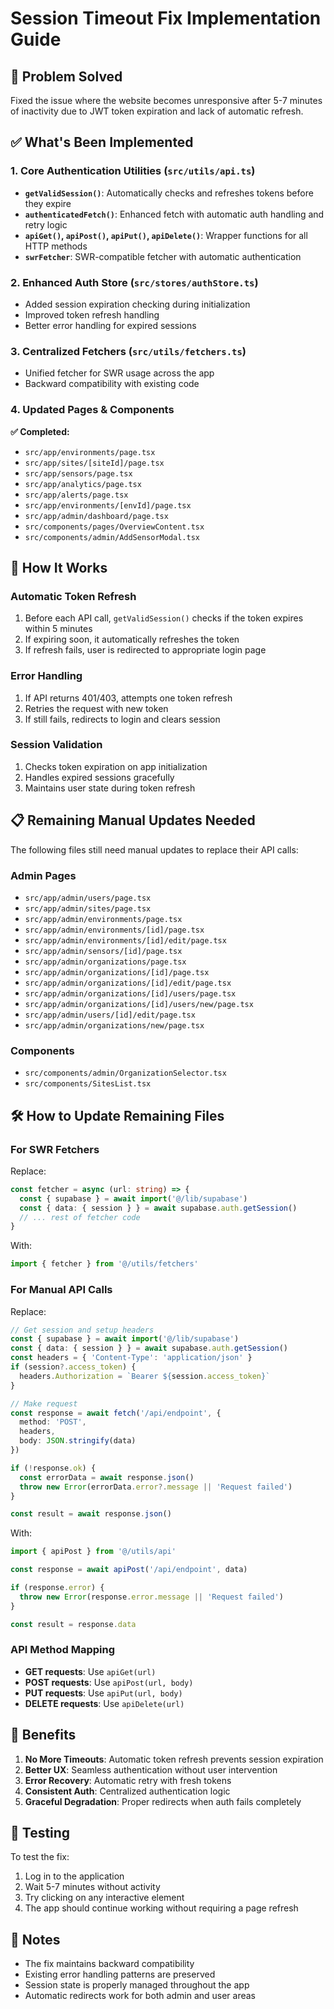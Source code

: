 # Session Timeout Fix Implementation Guide

## 🎯 Problem Solved
Fixed the issue where the website becomes unresponsive after 5-7 minutes of inactivity due to JWT token expiration and lack of automatic refresh.

## ✅ What's Been Implemented

### 1. Core Authentication Utilities (`src/utils/api.ts`)
- **`getValidSession()`**: Automatically checks and refreshes tokens before they expire
- **`authenticatedFetch()`**: Enhanced fetch with automatic auth handling and retry logic
- **`apiGet()`, `apiPost()`, `apiPut()`, `apiDelete()`**: Wrapper functions for all HTTP methods
- **`swrFetcher`**: SWR-compatible fetcher with automatic authentication

### 2. Enhanced Auth Store (`src/stores/authStore.ts`)
- Added session expiration checking during initialization
- Improved token refresh handling
- Better error handling for expired sessions

### 3. Centralized Fetchers (`src/utils/fetchers.ts`)
- Unified fetcher for SWR usage across the app
- Backward compatibility with existing code

### 4. Updated Pages & Components
**✅ Completed:**
- `src/app/environments/page.tsx`
- `src/app/sites/[siteId]/page.tsx`
- `src/app/sensors/page.tsx`
- `src/app/analytics/page.tsx`
- `src/app/alerts/page.tsx`
- `src/app/environments/[envId]/page.tsx`
- `src/app/admin/dashboard/page.tsx`
- `src/components/pages/OverviewContent.tsx`
- `src/components/admin/AddSensorModal.tsx`

## 🔧 How It Works

### Automatic Token Refresh
1. Before each API call, `getValidSession()` checks if the token expires within 5 minutes
2. If expiring soon, it automatically refreshes the token
3. If refresh fails, user is redirected to appropriate login page

### Error Handling
1. If API returns 401/403, attempts one token refresh
2. Retries the request with new token
3. If still fails, redirects to login and clears session

### Session Validation
1. Checks token expiration on app initialization
2. Handles expired sessions gracefully
3. Maintains user state during token refresh

## 📋 Remaining Manual Updates Needed

The following files still need manual updates to replace their API calls:

### Admin Pages
- `src/app/admin/users/page.tsx`
- `src/app/admin/sites/page.tsx`
- `src/app/admin/environments/page.tsx`
- `src/app/admin/environments/[id]/page.tsx`
- `src/app/admin/environments/[id]/edit/page.tsx`
- `src/app/admin/sensors/[id]/page.tsx`
- `src/app/admin/organizations/page.tsx`
- `src/app/admin/organizations/[id]/page.tsx`
- `src/app/admin/organizations/[id]/edit/page.tsx`
- `src/app/admin/organizations/[id]/users/page.tsx`
- `src/app/admin/organizations/[id]/users/new/page.tsx`
- `src/app/admin/users/[id]/edit/page.tsx`
- `src/app/admin/organizations/new/page.tsx`

### Components
- `src/components/admin/OrganizationSelector.tsx`
- `src/components/SitesList.tsx`

## 🛠️ How to Update Remaining Files

### For SWR Fetchers
Replace:
```typescript
const fetcher = async (url: string) => {
  const { supabase } = await import('@/lib/supabase')
  const { data: { session } } = await supabase.auth.getSession()
  // ... rest of fetcher code
}
```

With:
```typescript
import { fetcher } from '@/utils/fetchers'
```

### For Manual API Calls
Replace:
```typescript
// Get session and setup headers
const { supabase } = await import('@/lib/supabase')
const { data: { session } } = await supabase.auth.getSession()
const headers = { 'Content-Type': 'application/json' }
if (session?.access_token) {
  headers.Authorization = `Bearer ${session.access_token}`
}

// Make request
const response = await fetch('/api/endpoint', {
  method: 'POST',
  headers,
  body: JSON.stringify(data)
})

if (!response.ok) {
  const errorData = await response.json()
  throw new Error(errorData.error?.message || 'Request failed')
}

const result = await response.json()
```

With:
```typescript
import { apiPost } from '@/utils/api'

const response = await apiPost('/api/endpoint', data)

if (response.error) {
  throw new Error(response.error.message || 'Request failed')
}

const result = response.data
```

### API Method Mapping
- **GET requests**: Use `apiGet(url)`
- **POST requests**: Use `apiPost(url, body)`
- **PUT requests**: Use `apiPut(url, body)`
- **DELETE requests**: Use `apiDelete(url)`

## 🚀 Benefits

1. **No More Timeouts**: Automatic token refresh prevents session expiration
2. **Better UX**: Seamless authentication without user intervention
3. **Error Recovery**: Automatic retry with fresh tokens
4. **Consistent Auth**: Centralized authentication logic
5. **Graceful Degradation**: Proper redirects when auth fails completely

## 🧪 Testing

To test the fix:
1. Log in to the application
2. Wait 5-7 minutes without activity
3. Try clicking on any interactive element
4. The app should continue working without requiring a page refresh

## 📝 Notes

- The fix maintains backward compatibility
- Existing error handling patterns are preserved
- Session state is properly managed throughout the app
- Automatic redirects work for both admin and user areas